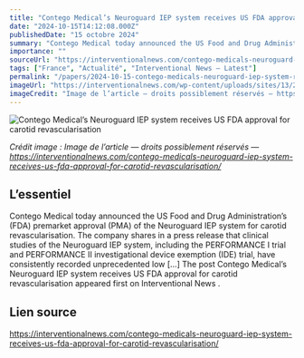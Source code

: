 ```yaml
---
title: "Contego Medical’s Neuroguard IEP system receives US FDA approval for carotid revascularisation"
date: "2024-10-15T14:12:08.000Z"
publishedDate: "15 octobre 2024"
summary: "Contego Medical today announced the US Food and Drug Administration&#8217;s (FDA) premarket approval (PMA) of the Neuroguard IEP system for carotid revascularisation. The company shares in a press release that clinical studies of the Neuroguard IEP system, including the PERFORMANCE I trial and PERFORMANCE II investigational device exemption (IDE) trial, have consistently recorded unprecedented low [&#8230;] The post Contego Medical&#8217;s Neuroguard IEP system receives US FDA approval for carotid revascularisation appeared first on Interventional News ."
importance: ""
sourceUrl: "https://interventionalnews.com/contego-medicals-neuroguard-iep-system-receives-us-fda-approval-for-carotid-revascularisation/"
tags: ["France", "Actualité", "Interventional News — Latest"]
permalink: "/papers/2024-10-15-contego-medicals-neuroguard-iep-system-receives-us-fda-approval-for-carotid-revascularisation"
imageUrl: "https://interventionalnews.com/wp-content/uploads/sites/13/2024/10/Contego-logo-featured.jpg"
imageCredit: "Image de l’article — droits possiblement réservés — https://interventionalnews.com/contego-medicals-neuroguard-iep-system-receives-us-fda-approval-for-carotid-revascularisation/"
---
```


![Contego Medical’s Neuroguard IEP system receives US FDA approval for carotid revascularisation](https://interventionalnews.com/wp-content/uploads/sites/13/2024/10/Contego-logo-featured.jpg)

*Crédit image : Image de l’article — droits possiblement réservés — https://interventionalnews.com/contego-medicals-neuroguard-iep-system-receives-us-fda-approval-for-carotid-revascularisation/*

## L’essentiel

Contego Medical today announced the US Food and Drug Administration&#8217;s (FDA) premarket approval (PMA) of the Neuroguard IEP system for carotid revascularisation. The company shares in a press release that clinical studies of the Neuroguard IEP system, including the PERFORMANCE I trial and PERFORMANCE II investigational device exemption (IDE) trial, have consistently recorded unprecedented low [&#8230;] The post Contego Medical&#8217;s Neuroguard IEP system receives US FDA approval for carotid revascularisation appeared first on Interventional News .

## Lien source

https://interventionalnews.com/contego-medicals-neuroguard-iep-system-receives-us-fda-approval-for-carotid-revascularisation/
